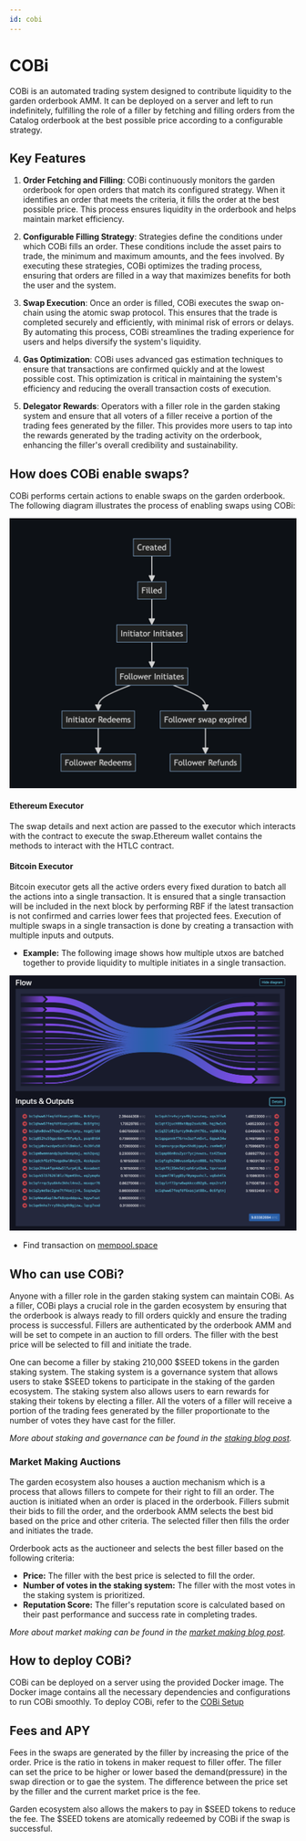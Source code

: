 ```yaml
---
id: cobi
---
```


# COBi

COBi is an automated trading system designed to contribute liquidity to the garden orderbook AMM. It can be deployed on a server and left to run indefinitely, fulfilling the role of a filler by fetching and filling orders from the Catalog orderbook at the best possible price according to a configurable strategy.


## Key Features

1. **Order Fetching and Filling**:
COBi continuously monitors the garden orderbook for open orders that match its configured strategy. When it identifies an order that meets the criteria, it fills the order at the best possible price. This process ensures liquidity in the orderbook and helps maintain market efficiency.

1. **Configurable Filling Strategy**:
Strategies define the conditions under which COBi fills an order. These conditions include the asset pairs to trade, the minimum and maximum amounts, and the fees involved. By executing these strategies, COBi optimizes the trading process, ensuring that orders are filled in a way that maximizes benefits for both the user and the system.

1. **Swap Execution**:
Once an order is filled, COBi executes the swap on-chain using the atomic swap protocol. This ensures that the trade is completed securely and efficiently, with minimal risk of errors or delays. By automating this process, COBi streamlines the trading experience for users and helps diversify the system's liquidity.

1. **Gas Optimization**:
COBi uses advanced gas estimation techniques to ensure that transactions are confirmed quickly and at the lowest possible cost. This optimization is critical in maintaining the system's efficiency and reducing the overall transaction costs of execution.

1. **Delegator Rewards**:
Operators with a filler role in the garden staking system and ensure that all voters of a filler receive a portion of the trading fees generated by the filler. This provides more users to tap into the rewards generated by the trading activity on the orderbook, enhancing the filler's overall credibility and sustainability.

## How does COBi enable swaps?

COBi performs certain actions to enable swaps on the garden orderbook. The following diagram illustrates the process of enabling swaps using COBi:

![swap process](../images/cobi_swaps.png)

#### Ethereum Executor
 The swap details and next action are passed to the executor which interacts with the contract to execute the swap.Ethereum wallet contains the methods to interact with the HTLC contract.

#### Bitcoin Executor
  Bitcoin executor gets all the active orders every fixed duration to batch all the actions into a single transaction. It is ensured that a single transaction will be included in the next block by performing RBF if the latest transaction is not confirmed and carries lower fees that projected fees.  Execution of multiple swaps in a single transaction is done by creating a transaction with multiple inputs and outputs.

- **Example:** The following image shows how multiple utxos are batched together to provide liquidity to multiple initiates in a single transaction.

![batching](../images/batching.png)

  - Find transaction on [mempool.space](https://mempool.space/tx/4d6558e383eafc9599cde547c1fa8d9f61d8532348f90f13e7a040e12b413972)


## Who can use COBi?

Anyone with a filler role in the garden staking system can maintain COBi. As a filler, COBi plays a crucial role in the garden ecosystem by ensuring that the orderbook is always ready to fill orders quickly and ensure the trading process is successful. Fillers are authenticated by the orderbook AMM and will be set to compete in an auction to fill orders. The filler with the best price will be selected to fill and initiate the trade.

One can become a filler by staking 210,000 $SEED tokens in the garden staking system. The staking system is a governance system that allows users to stake $SEED tokens to participate in the staking of the garden ecosystem. The staking system also allows users to earn rewards for staking their tokens by electing a filler. All the voters of a filler will receive a portion of the trading fees generated by the filler proportionate to the number of votes they have cast for the filler.
  
*More about staking and governance can be found in the [staking blog post](https://garden.finance/blogs/staking-is-live/).*


### Market Making Auctions

The garden ecosystem also houses a auction mechanism which is a process that allows fillers to compete for their right to fill an order. The auction is initiated when an order is placed in the orderbook. Fillers submit their bids to fill the order, and the orderbook AMM selects the best bid based on the price and other criteria. The selected filler then fills the order and initiates the trade.

Orderbook acts as the auctioneer and selects the best filler based on the following criteria:

- **Price:** The filler with the best price is selected to fill the order.
- **Number of votes in the staking system:** The filler with the most votes in the staking system is prioritized.
- **Reputation Score:** The filler's reputation score is calculated based on their past performance and success rate in completing trades.
  
*More about market making can be found in the [market making blog post](https://garden.finance/blogs/market-making-and-staking/).*

## How to deploy COBi?

COBi can be deployed on a server using the provided Docker image. The Docker image contains all the necessary dependencies and configurations to run COBi smoothly. To deploy COBi, refer to the [COBi Setup](https://github.com/catalogfi/cobi/tree/feat/readme?tab=readme-ov-file#setup)

## Fees and APY

Fees in the swaps are generated by the filler by increasing the price of the order. Price is the ratio in tokens in maker request to filler offer. The filler can set the price to be higher or lower based the demand(pressure) in the swap direction or to gae the system. The difference between the price set by the filler and the current market price is the fee.

Garden ecosystem also allows the makers to pay in $SEED tokens to reduce the fee. The $SEED tokens are atomically redeemed by COBi if the swap is successful.

